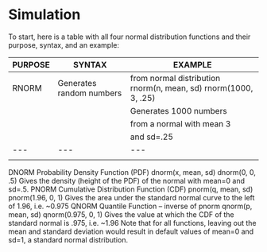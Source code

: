 Simulation
=================

To start, here is a table with all four normal distribution functions and their purpose, syntax, and an example:


| PURPOSE  |  SYNTAX |  EXAMPLE |  
|---|---|---|
| RNORM  | Generates random numbers   | from normal distribution	rnorm(n, mean, sd)	rnorm(1000, 3, .25)
|   |   |Generates 1000 numbers|
|   |   |from a normal with mean 3|
|   |   |and sd=.25  |
|---|---|---|
|   |   |   |  

		
	


DNORM	Probability Density Function
(PDF)	dnorm(x, mean, sd)	dnorm(0, 0, .5)
Gives the density (height of the
PDF) of the normal
with mean=0 and sd=.5. 
PNORM	Cumulative Distribution Function
(CDF)	pnorm(q, mean, sd)	pnorm(1.96, 0, 1)
Gives the area under the
standard normal curve to
the left of 1.96,
i.e. ~0.975
QNORM	Quantile Function – inverse of
pnorm	qnorm(p, mean, sd)	qnorm(0.975, 0, 1)
Gives the value at which the
CDF of the standard normal
is .975, i.e. ~1.96
Note that for all functions, leaving out the mean and standard deviation would result in default values of mean=0 and sd=1, a standard normal distribution.
